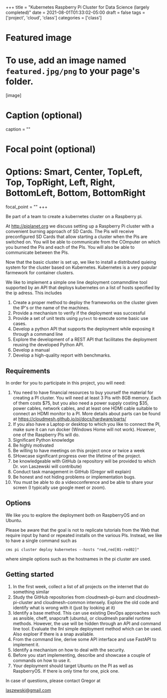 +++
title = "Kubernetes Raspberry Pi Cluster for Data Science (largely completed)"
date = 2021-08-01T01:33:02-05:00
draft = false
tags = ['project', 'cloud', 'class']
categories = ['class']

# Featured image
# To use, add an image named `featured.jpg/png` to your page's folder. 
[image]
  # Caption (optional)
  caption = ""
  # Focal point (optional)
  # Options: Smart, Center, TopLeft, Top, TopRight, Left, Right, BottomLeft, Bottom, BottomRight
  focal_point = ""
+++

Be part of a team to create a kubernetes cluster on a Raspberry pi.

At <http://piplanet.org> we discuss setting up a Raspberry Pi
cluster with a convenient burning approach of SD Cards. The Pis will
receive preconfigured SD Cards that allow starting a cluster when the
Pis are switched on. You will be able to communicate from the COmputer
on which you burned the Pis and each of the PIs. You will also be able
to communicate between the PIs.

Now that the basic cluster is set up, we like to install a distributed
quieing system for the cluster based on Kubernetes. Kubernetes is a very popular
farmework for container clusters.

We like to implement a simple one line deployment comamndline tool supported by an API that deploys kubernetes on a list of hosts specified by the ip adress. This includes 

1. Create a proper method to deploy the frameworks on the cluster
given the IP's or the name of the machines.
2. Provide a mechanism to verify if the deployment was successful
3. Provide a set of unit tests using `pytest` to execute some basic use cases.
4. Develop a python API that supports the deployment while exposing it through a command line
5. Explore the development of a REST API that facilitates the deployment reusing the developed Python API.
6. Develop a manual
7. Develop a high-quality report with benchmarks.


## Requirements

In order for you to participate in this project, you will need:

1. You need to have financial resources to buy yourself the material for creating a PI cluster. You will need at least 3 Pis with 8GB memory. Each of them costs $75, but you also need a power supply costing $35, power cables, network cables, and at least one HDMI cable suitable to connect an HDMI monitor to a PI. More details about parts can be found at <https://cloudmesh.github.io/pi/docs/hardware/parts/>
2. If you also have a Laptop or desktop to which you like to connect the PI, make sure it can run docker (Windows Home will not work). However, one of the Raspberry PIs will do.
2. Significant Python knowledge
3. Be highly motivated
4. Be willing to have meetings on this project once or twice a week
5. SHowcase significant progress over the lifetime of the project.
6. be knowledgeable with GitHub (a repository will be provided to which
   Dr. von Laszewski will contribute)
7. Conduct task management in GitHub (Gregor will explain)
8. Be honest and not hiding problems or implementation bugs.
9. You must be able to do a videoconference and be able to share your screen (I typically use google meet or zoom).

## Options

We like you to explore the deployment both on RaspberryOS and on Ubuntu.

Please be aware that the goal is not to replicate tutorials from the Web that require input by hand or repeated installs on the various PIs. Instead, we like to have  a single command such as

```cms pi cluster deploy kubernetes --hosts "red,red[01-red02]"```

where simple options such as the hostnames in the pi cluster are used.


## Getting started

1. In the first week, collect a list of all projects on the internet that do something similar
2. Study the GitHub repositories from cloudmesh-pi-burn and cloudmesh-pi-cluster and cloudmesh-common intensely. Explore the old code and identify what is wrong with it (just by looking at it)
3. Identify a base method. This can use existing DevOps approaches such as ansible, cheff, snapcraft (ubuntu), or cloudmesh parallel runtime methods. However, the use will be hidden through an API and command line tool. Evaluate the llnl simple deployment method which can be used. Also exploer if there is a snap available.
4. From the command line, derive some API interface and use FastAPI to
   implement it.
5. Identify a mechanism on how to deal with the security.
6. Before you start implementing, describe and showcase a couple of commands on how to use it.
7. Your deployment should target Ubuntu on the PI as well as RaspberryOS. If there is only time for one, pick one.

In case of questions, please contact Gregor at

laszewski@gmail.com

